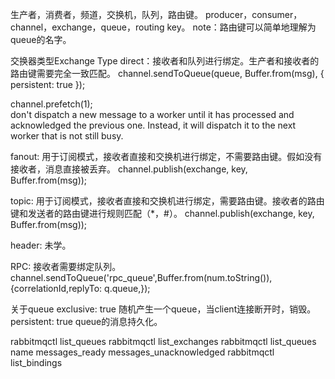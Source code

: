 生产者，消费者，频道，交换机，队列，路由键。
producer，consumer，channel，exchange，queue，routing key。
note：路由键可以简单地理解为queue的名字。

交换器类型Exchange Type
direct：接收者和队列进行绑定。生产者和接收者的路由键需要完全一致匹配。
channel.sendToQueue(queue, Buffer.from(msg), { persistent: true });

channel.prefetch(1);  
don't dispatch a new message to a worker until it has processed and acknowledged the previous one. 
Instead, it will dispatch it to the next worker that is not still busy.

fanout: 用于订阅模式，接收者直接和交换机进行绑定，不需要路由键。假如没有接收者，消息直接被丢弃。
channel.publish(exchange, key, Buffer.from(msg));

topic: 用于订阅模式，接收者直接和交换机进行绑定，需要路由键。接收者的路由键和发送者的路由键进行规则匹配（*，#）。
channel.publish(exchange, key, Buffer.from(msg));

header: 未学。

RPC: 接收者需要绑定队列。
channel.sendToQueue('rpc_queue',Buffer.from(num.toString()), {correlationId,replyTo: q.queue,});

关于queue
exclusive: true 随机产生一个queue，当client连接断开时，销毁。 
persistent: true queue的消息持久化。

rabbitmqctl list_queues
rabbitmqctl list_exchanges
rabbitmqctl list_queues name messages_ready messages_unacknowledged
rabbitmqctl list_bindings